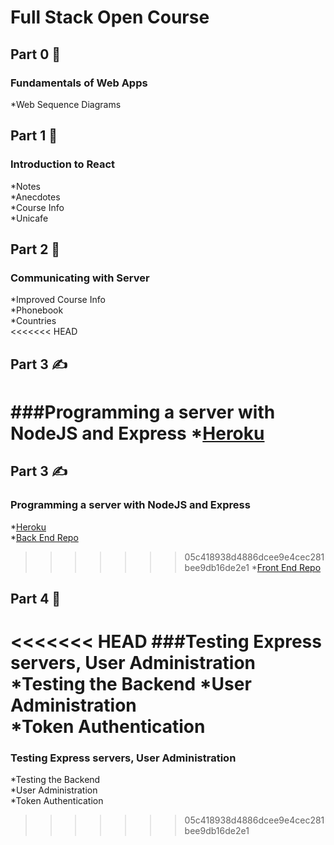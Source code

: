 # Full Stack Open Course

## Part 0 :eyes:  
### Fundamentals of Web Apps
*Web Sequence Diagrams   
    
## Part 1 :high_brightness: 
### Introduction to React
*Notes  
*Anecdotes    
*Course Info    
*Unicafe   
    
## Part 2 :house_with_garden:  
### Communicating with Server
*Improved Course Info  
*Phonebook  
*Countries    
<<<<<<< HEAD


## Part 3 :writing_hand: 
###Programming a server with NodeJS and Express
*[Heroku](https://backendforfullstack.herokuapp.com/)   
=======
    
## Part 3 :writing_hand: 
### Programming a server with NodeJS and Express
*[Heroku](https://backendforfullstack.herokuapp.com/)   
*[Back End Repo](https://github.com/ruskollin/backend3)  
>>>>>>> 05c418938d4886dcee9e4cec281bee9db16de2e1
*[Front End Repo](https://github.com/ruskollin/Full-Stack/tree/master/Part%202/phonebook)  


## Part 4 :volcano: 
<<<<<<< HEAD
###Testing Express servers, User Administration
*Testing the Backend 
*User Administration   
*Token Authentication    
=======
### Testing Express servers, User Administration
*Testing the Backend   
*User Administration     
*Token Authentication       
>>>>>>> 05c418938d4886dcee9e4cec281bee9db16de2e1
